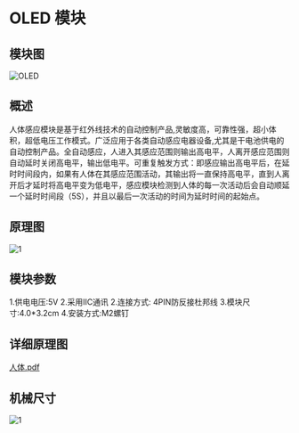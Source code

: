 # OLED 模块

## 模块图

![OLED](E:\emakefun-docs\docs\sensors\shows\OLED\OLED.jpg)

## 概述

​		人体感应模块是基于红外线技术的自动控制产品,灵敏度高，可靠性强，超小体积，超低电压工作模式。广泛应用于各类自动感应电器设备,尤其是干电池供电的自动控制产品。全自动感应，人进入其感应范围则输出高电平，人离开感应范围则自动延时关闭高电平，输出低电平。可重复触发方式：即感应输出高电平后，在延时时间段内，如果有人体在其感应范围活动，其输出将一直保持高电平，直到人离开后才延时将高电平变为低电平，感应模块检测到人体的每一次活动后会自动顺延一个延时时间段（5S），并且以最后一次活动的时间为延时时间的起始点。

## 原理图

![1](E:\emakefun-docs\docs\sensors\shows\OLED\1.png)

## 模块参数

1.供电电压:5V
2.采用IIC通讯
2.连接方式: 4PIN防反接杜邦线
3.模块尺寸:4.0*3.2cm
4.安装方式:M2螺钉

## 详细原理图

 [人体.pdf](人体热释电传感器模块图片/人体.pdf) 

## 机械尺寸

![1](E:\emakefun-docs\docs\sensors\sensors\人体热释电传感器模块图片\1.png)

